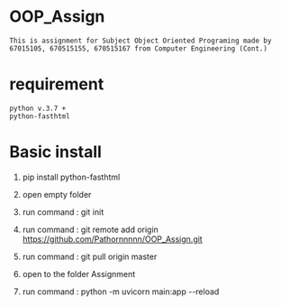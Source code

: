 # OOP_Assign 
    This is assignment for Subject Object Oriented Programing made by 67015105, 670515155, 670515167 from Computer Engineering (Cont.)
# requirement 
    python v.3.7 +
    python-fasthtml
# Basic install
1. pip install python-fasthtml

2. open empty folder

3. run command :
    git init

4. run command :
    git remote add origin https://github.com/Pathornnnnn/OOP_Assign.git


5. run command :
     git pull origin master

6. open to the folder Assignment

7. run command :
    python -m uvicorn main:app --reload
